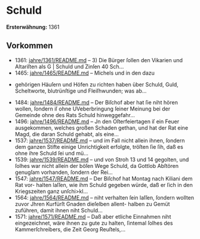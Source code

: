 # Schuld

**Ersterwähnung:** 1361

## Vorkommen
- 1361: [jahre/1361/README.md](../jahre/1361/README.md) – 3) Die Bürger ſollen den Vikarien und Altariſten als G |
Schuld und Zinſen 40 Sch...
- 1465: [jahre/1465/README.md](../jahre/1465/README.md) – Michels und in den dazu
* gehörigen Häuſern und Höfen zu richten haben über
Schuld, Guld, Scheltworte, blutrünſtige und Fleiſhwunden;
was ab...
- 1484: [jahre/1484/README.md](../jahre/1484/README.md) – Der
Biſchof aber hat ſie niht hören wollen, ſondern iſ ohne
UVeberbringung ſeiner Meinung bei der Gemeinde ohne
des Rats Schuld hinweggefahr...
- 1496: [jahre/1496/README.md](../jahre/1496/README.md) – Jn den Oſterfeiertagen iſ ein Feuer ausgekommen,
welches großen Schaden gethan, und hat der Rat eine
Magd, die daran Schuld gehabt, als eine...
- 1537: [jahre/1537/README.md](../jahre/1537/README.md) – und im Fall nicht allein ihnen, ſondern dem ganzen Stifte
einige Unrichtigkeit erfolgte, tröſten ſie ſih, daß es ohne
ihre Schuld ſei und mü...
- 1539: [jahre/1539/README.md](../jahre/1539/README.md) – und von Stroh 13
und 14 gegolten, und ſolhes war nicht allein der böſen
Wege Schuld, da Gottlob Abſtören genugſam vorhanden,
ſondern der Rei...
- 1547: [jahre/1547/README.md](../jahre/1547/README.md) – Der Biſchof hat Montag nach Kiliani dem Rat vor-
halten laſſen, wie ihm Schuld gegeben würde, daß er ſich
in den Kriegszeiten ganz unſchi>kl...
- 1564: [jahre/1564/README.md](../jahre/1564/README.md) – niht verhalten ſein laſſen, ſondern
wollten zuvor Jhren Kurfürſt Gnaden dieſelben allent-
halben zu Gemüt zuführen, damit ihnen niht Schuld...
- 1571: [jahre/1571/README.md](../jahre/1571/README.md) – Daß
aber etliche Einnahmen niht eingezeichnet, wäre ihnen zu
gute zu halten, ſintemal ſolhes des Kammerſchreibers,
die Zeit Georg Reuſtels,...
